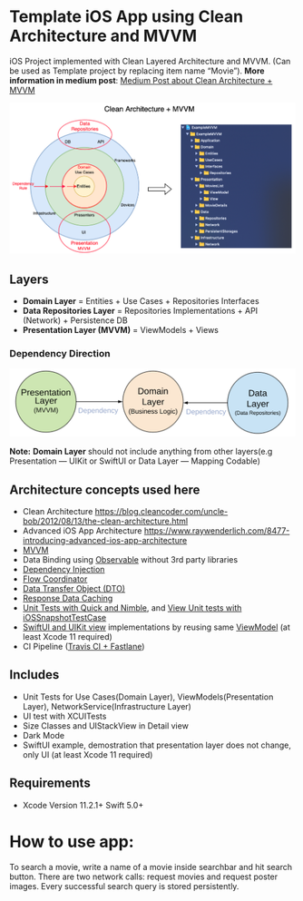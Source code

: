 # Template iOS App using Clean Architecture and MVVM
iOS Project implemented with Clean Layered Architecture and MVVM. (Can be used as Template project by replacing item name “Movie”). **More information in medium post**: <a href="https://tech.olx.com/clean-architecture-and-mvvm-on-ios-c9d167d9f5b3">Medium Post about Clean Architecture + MVVM</a>


![Alt text](README_FILES/CleanArchitecture+MVVM.png?raw=true "Clean Architecture Layers")

## Layers
* **Domain Layer** = Entities + Use Cases + Repositories Interfaces
* **Data Repositories Layer** = Repositories Implementations + API (Network) + Persistence DB
* **Presentation Layer (MVVM)** = ViewModels + Views

### Dependency Direction
![Alt text](README_FILES/CleanArchitectureDependencies.png?raw=true "Modules Dependencies")

**Note:** **Domain Layer** should not include anything from other layers(e.g Presentation — UIKit or SwiftUI or Data Layer — Mapping Codable)

## Architecture concepts used here
* Clean Architecture https://blog.cleancoder.com/uncle-bob/2012/08/13/the-clean-architecture.html
* Advanced iOS App Architecture https://www.raywenderlich.com/8477-introducing-advanced-ios-app-architecture
* [MVVM](ExampleMVVM/Presentation/MoviesScene/MoviesQueriesList) 
* Data Binding using [Observable](ExampleMVVM/Presentation/Utils/Observable.swift) without 3rd party libraries 
* [Dependency Injection](ExampleMVVM/Application/DIContainer/AppDIContainer.swift)
* [Flow Coordinator](ExampleMVVM/Presentation/MoviesScene/Flows/MoviesSearchFlowCoordinator.swift)
* [Data Transfer Object (DTO)](https://github.com/kudoleh/iOS-Clean-Architecture-MVVM/blob/master/ExampleMVVM/Data/Network/DataMapping/MoviesResponseDTO%2BMapping.swift)
* [Response Data Caching](https://github.com/kudoleh/iOS-Clean-Architecture-MVVM/blob/master/ExampleMVVM/Data/Repositories/DefaultMoviesRepository.swift)
* [Unit Tests with Quick and Nimble](https://github.com/kudoleh/iOS-Modular-Architecture/blob/master/DevPods/MoviesSearch/MoviesSearch/Tests/Presentation/MoviesScene/MoviesListViewModelSpec.swift), and [View Unit tests with iOSSnapshotTestCase](https://github.com/kudoleh/iOS-Modular-Architecture/blob/master/DevPods/MoviesSearch/MoviesSearch/Tests/Presentation/MoviesScene/MoviesListViewTests.swift)
* [SwiftUI and UIKit view](ExampleMVVM/Presentation/MoviesScene/MoviesQueriesList/View/SwiftUI/MoviesQueryListView.swift) implementations by reusing same [ViewModel](ExampleMVVM/Presentation/MoviesScene/MoviesQueriesList/ViewModel/MoviesQueryListViewModel.swift) (at least Xcode 11 required)
* CI Pipeline ([Travis CI + Fastlane](.travis.yml))
 
## Includes
* Unit Tests for Use Cases(Domain Layer), ViewModels(Presentation Layer), NetworkService(Infrastructure Layer)
* UI test with XCUITests
* Size Classes and UIStackView in Detail view
* Dark Mode
* SwiftUI example, demostration that presentation layer does not change, only UI (at least Xcode 11 required)


## Requirements
* Xcode Version 11.2.1+  Swift 5.0+

# How to use app:
To search a movie, write a name of a movie inside searchbar and hit search button. There are two network calls: request movies and request poster images. Every successful search query is stored persistently.
